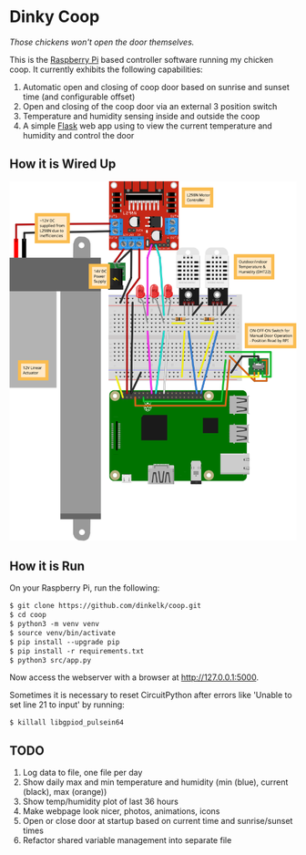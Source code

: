 # Dinky Coop
*Those chickens won't open the door themselves.*

This is the [Raspberry Pi](https://www.raspberrypi.com) based controller software running my chicken coop. It currently exhibits the following capabilities:

  1. Automatic open and closing of coop door based on sunrise and sunset time (and configurable offset)
  2. Open and closing of the coop door via an external 3 position switch
  3. Temperature and humidity sensing inside and outside the coop
  4. A simple [Flask](https://flask.palletsprojects.com/en) web app using to view the current temperature and humidity and control the door

## How it is Wired Up

 ![`Coop Wiring Diagram`](img/coop_bb.svg "coop_bb.svg")

## How it is Run

On your Raspberry Pi, run the following:

```
$ git clone https://github.com/dinkelk/coop.git
$ cd coop
$ python3 -m venv venv
$ source venv/bin/activate
$ pip install --upgrade pip
$ pip install -r requirements.txt
$ python3 src/app.py
```

Now access the webserver with a browser at http://127.0.0.1:5000.

Sometimes it is necessary to reset CircuitPython after errors like 'Unable to set line 21 to input' by running:

```
$ killall libgpiod_pulsein64
```

## TODO

  1. Log data to file, one file per day
  2. Show daily max and min temperature and humidity (min (blue), current (black), max (orange))
  3. Show temp/humidity plot of last 36 hours
  4. Make webpage look nicer, photos, animations, icons
  5. Open or close door at startup based on current time and sunrise/sunset times
  6. Refactor shared variable management into separate file
